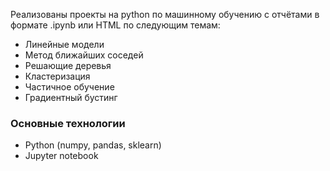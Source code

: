 Реализованы проекты на python по машинному обучению с отчётами в формате .ipynb или HTML по следующим темам:
- Линейные модели
- Метод ближайших соседей
- Решающие деревья
- Кластеризация
- Частичное обучение
- Градиентный бустинг

### Основные технологии
- Python (numpy, pandas, sklearn)
- Jupyter notebook
